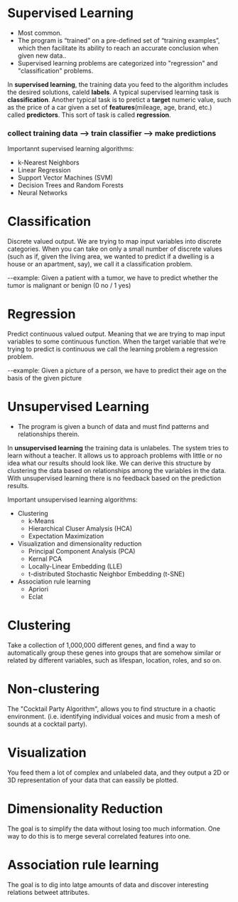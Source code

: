 # Supervised Learning

+ Most common.
+ The program is “trained” on a pre-defined set of “training examples”, which then facilitate its ability to reach an accurate conclusion when given new data..
+ Supervised learning problems are categorized into "regression" and "classification" problems.

In **supervised learning**, the training data you feed to the algorithm includes the desired solutions, caleld **labels**. A typical supervised learning task is **classification**. Another typical task is to pretict a **target** numeric value, such as the price of a car given a set of **features**(mileage, age, brand, etc.) called **predictors**. This sort of task is called **regression**.

### collect training data --> train classifier --> make predictions 

Importannt supervised learning algorithms: 
+ k-Nearest Neighbors
+ Linear Regression
+ Support Vector Machines (SVM)
+ Decision Trees and Random Forests 
+ Neural Networks 

# Classification 
Discrete valued output. We are trying to map input variables into discrete categories. When you can take on only a small number of discrete values (such as if, given the living area, we wanted to predict if a dwelling is a house or an apartment, say), we call it a classification problem.   

--example: Given a patient with a tumor, we have to predict whether the tumor is malignant or benign (0 no / 1 yes) 

# Regression
Predict continuous valued output. Meaning that we are trying to map input variables to some continuous function. When the target variable that we’re trying to predict is continuous we call the learning problem a regression problem. 

--example: Given a picture of a person, we have to predict their age on the basis of the given picture

# Unsupervised Learning

+ The program is given a bunch of data and must find patterns and relationships therein.

In **unsupervised learning** the training data is unlabeles. The system tries to learn without a teacher. It allows us to approach problems with little or no idea what our results should look like. We can derive this structure by clustering the data based on relationships among the variables in the data. With unsupervised learning there is no feedback based on the prediction results.

Important unsupervised learning algorithms: 
+ Clustering 
   + k-Means
   + Hierarchical Cluser Amalysis (HCA)
   + Expectation Maximization
+ Visualization and dimensionality reduction
   + Principal Component Analysis (PCA)
   + Kernal PCA
   + Locally-Linear Embedding (LLE)
   + t-distributed Stochastic Neighbor Embedding (t-SNE)
+ Association rule learning 
   + Apriori 
   + Eclat

# Clustering

Take a collection of 1,000,000 different genes, and find a way to automatically group these genes into groups that are somehow similar or related by different variables, such as lifespan, location, roles, and so on.

# Non-clustering

The "Cocktail Party Algorithm", allows you to find structure in a chaotic environment. (i.e. identifying individual voices and music from a mesh of sounds at a cocktail party).

# Visualization
You feed them a lot of complex and unlabeled data, and they output a 2D or 3D representation of your data that can eassily be plotted.

# Dimensionality Reduction
The goal is to simplify the data without losing too much information. One way to do this is to merge several correlated features into one. 

# Association rule learning
The goal is to dig into latge amounts of data and discover interesting relations betweet attributes. 
